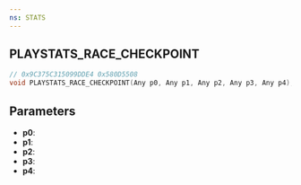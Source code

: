 ```yaml
---
ns: STATS
---
```

## PLAYSTATS_RACE_CHECKPOINT

```c
// 0x9C375C315099DDE4 0x580D5508
void PLAYSTATS_RACE_CHECKPOINT(Any p0, Any p1, Any p2, Any p3, Any p4);
```


## Parameters
* **p0**: 
* **p1**: 
* **p2**: 
* **p3**: 
* **p4**: 

